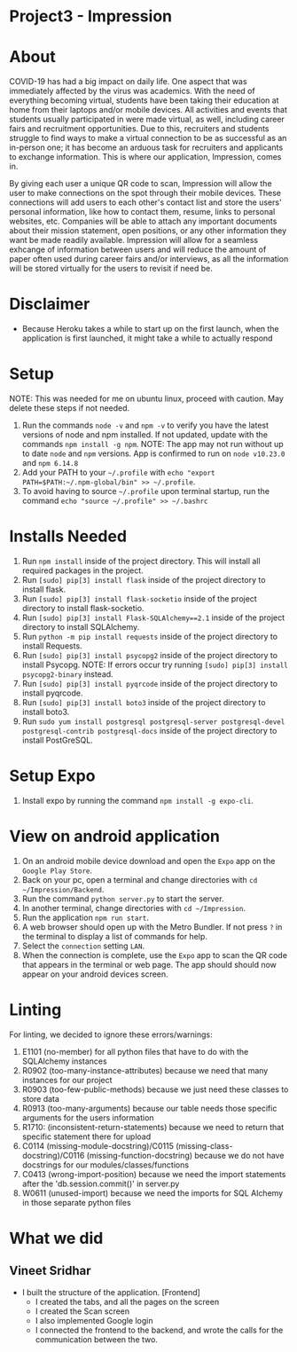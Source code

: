 # Project3 - Impression

# About

COVID-19 has had a big impact on daily life. One aspect that was immediately affected by the virus was academics.
With the need of everything becoming virtual, students have been taking their education at home from their laptops and/or mobile devices.
All activities and events that students usually participated in were made virtual, as well, including career fairs and recruitment opportunities.
Due to this, recruiters and students struggle to find ways to make a virtual connection to be as successful as an in-person one;
it has become an arduous task for recruiters and applicants to exchange information. This is where our application, Impression, comes in.

By giving each user a unique QR code to scan, Impression will allow the user to make connections on the spot through their mobile devices.
These connections will add users to each other's contact list and store the users' personal information, like how to contact them, resume, links to personal websites, etc.
Companies will be able to attach any important documents about their mission statement, open positions, or any other information they want be made readily available.
Impression will allow for a seamless exhcange of information between users and will reduce the amount of paper often used during career fairs and/or interviews,
as all the information will be stored virtually for the users to revisit if need be.

# Disclaimer

- Because Heroku takes a while to start up on the first launch, when the application is first launched, it might take a while to actually respond

# Setup

NOTE: This was needed for me on ubuntu linux, proceed with caution. May delete these steps if not needed.

1. Run the commands `node -v` and `npm -v` to verify you have the latest versions of node and npm installed. If not updated, update with the commands `npm install -g npm`.
   NOTE: The app may not run without up to date `node` and `npm` versions. App is confirmed to run on `node v10.23.0` and `npm 6.14.8`
2. Add your PATH to your `~/.profile` with `echo "export PATH=$PATH:~/.npm-global/bin" >> ~/.profile`.
3. To avoid having to source `~/.profile` upon terminal startup, run the command `echo "source ~/.profile" >> ~/.bashrc`

# Installs Needed

1. Run `npm install` inside of the project directory. This will install all required packages in the project.
2. Run `[sudo] pip[3] install flask` inside of the project directory to install flask.
3. Run `[sudo] pip[3] install flask-socketio` inside of the project directory to install flask-socketio.
4. Run `[sudo] pip[3] install Flask-SQLAlchemy==2.1` inside of the project directory to install SQLAlchemy.
5. Run `python -m pip install requests` inside of the project directory to install Requests.
6. Run `[sudo] pip[3] install psycopg2` inside of the project directory to install Psycopg.
   NOTE: If errors occur try running `[sudo] pip[3] install psycopg2-binary` instead.
7. Run `[sudo] pip[3] install pyqrcode` inside of the project directory to install pyqrcode.
8. Run `[sudo] pip[3] install boto3` inside of the project directory to install boto3.
9. Run `sudo yum install postgresql postgresql-server postgresql-devel postgresql-contrib postgresql-docs` inside of the project directory to install PostGreSQL.

# Setup Expo

1. Install expo by running the command `npm install -g expo-cli`.

# View on android application

1. On an android mobile device download and open the `Expo` app on the `Google Play Store`.
2. Back on your pc, open a terminal and change directories with `cd ~/Impression/Backend`.
3. Run the command `python server.py` to start the server.
4. In another terminal, change directories with `cd ~/Impression`.
5. Run the application `npm run start`.
6. A web browser should open up with the Metro Bundler. If not press `?` in the terminal to display a list of commands for help.
7. Select the `connection` setting `LAN`.
8. When the connection is complete, use the `Expo` app to scan the QR code that appears in the terminal or web page. The app should should now appear on your android devices screen.

# Linting

For linting, we decided to ignore these errors/warnings:

1. E1101 (no-member) for all python files that have to do with the SQLAlchemy instances
2. R0902 (too-many-instance-attributes) because we need that many instances for our project
3. R0903 (too-few-public-methods) because we just need these classes to store data
4. R0913 (too-many-arguments) because our table needs those specific arguments for the users information
5. R1710: (inconsistent-return-statements) because we need to return that specific statement there for upload
6. C0114 (missing-module-docstring)/C0115 (missing-class-docstring)/C0116 (missing-function-docstring) because
   we do not have docstrings for our modules/classes/functions
7. C0413 (wrong-import-position) because we need the import statements after the 'db.session.commit()' in server.py
8. W0611 (unused-import) because we need the imports for SQL Alchemy in those separate python files

# What we did

## Vineet Sridhar

- I built the structure of the application. [Frontend]
  - I created the tabs, and all the pages on the screen
  - I created the Scan screen
  - I also implemented Google login
  - I connected the frontend to the backend, and wrote the calls for the communication between the two.
